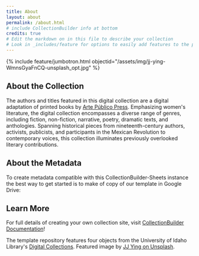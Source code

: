 ```yaml
---
title: About
layout: about
permalink: /about.html
# include CollectionBuilder info at bottom
credits: true
# Edit the markdown on in this file to describe your collection
# Look in _includes/feature for options to easily add features to the page
---
```


{% include feature/jumbotron.html objectid="/assets/img/jj-ying-WmnsGyaFnCQ-unsplash_opt.jpg" %}

## About the Collection

The authors and titles featured in this digital collection are a digital adaptation of printed books by [Arte Público Press](https://artepublicopress.com/). Emphasizing women's literature, the digital collection encompasses a diverse range of genres, including fiction, non-fiction, narrative, poetry, dramatic texts, and anthologies. Spanning historical pieces from nineteenth-century authors, activists, publicists, and participants in the Mexican Revolution to contemporary voices, this collection illuminates previously overlooked literary contributions.


## About the Metadata

To create metadata compatible with this CollectionBuilder-Sheets instance the best way to get started is to make of copy of our template in Google Drive:


## Learn More

For full details of creating your own collection site, visit [CollectionBuilder Documentation](https://collectionbuilder.github.io/cb-docs/)!

The template repository features four objects from the University of Idaho Library's [Digital Collections](https://www.lib.uidaho.edu/digital). 
Featured image by [JJ Ying on Unsplash](https://unsplash.com/photos/WmnsGyaFnCQ).

